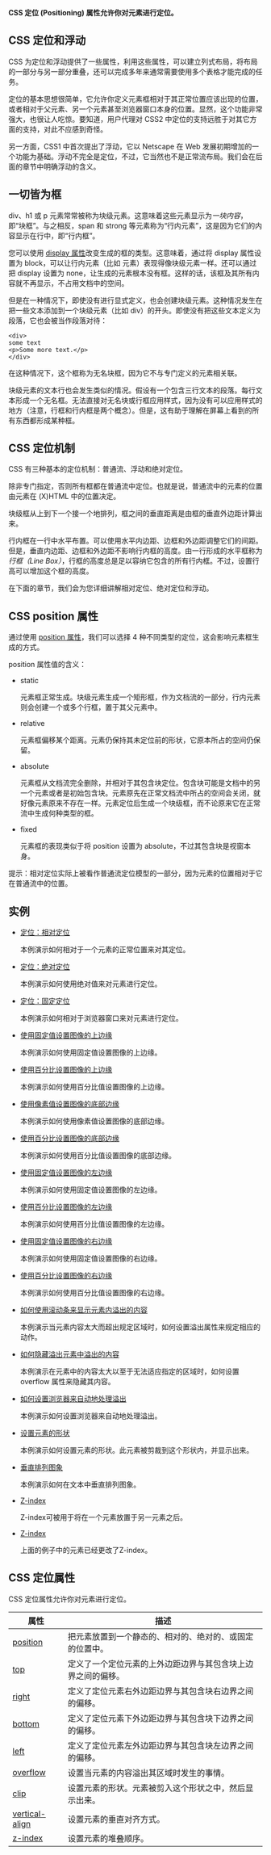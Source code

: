 **CSS 定位 (Positioning) 属性允许你对元素进行定位。**

## CSS 定位和浮动

CSS 为定位和浮动提供了一些属性，利用这些属性，可以建立列式布局，将布局的一部分与另一部分重叠，还可以完成多年来通常需要使用多个表格才能完成的任务。

定位的基本思想很简单，它允许你定义元素框相对于其正常位置应该出现的位置，或者相对于父元素、另一个元素甚至浏览器窗口本身的位置。显然，这个功能非常强大，也很让人吃惊。要知道，用户代理对 CSS2 中定位的支持远胜于对其它方面的支持，对此不应感到奇怪。

另一方面，CSS1 中首次提出了浮动，它以 Netscape 在 Web 发展初期增加的一个功能为基础。浮动不完全是定位，不过，它当然也不是正常流布局。我们会在后面的章节中明确浮动的含义。

## 一切皆为框

div、h1 或 p 元素常常被称为块级元素。这意味着这些元素显示为*一块内容*，即“块框”。与之相反，span 和 strong 等元素称为“行内元素”，这是因为它们的内容显示在行中，即“行内框”。

您可以使用 [display 属性](http://www.w3school.com.cn/cssref/pr_class_display.asp)改变生成的框的类型。这意味着，通过将 display 属性设置为 block，可以让行内元素（比如 <a> 元素）表现得像块级元素一样。还可以通过把 display 设置为 none，让生成的元素根本没有框。这样的话，该框及其所有内容就不再显示，不占用文档中的空间。

但是在一种情况下，即使没有进行显式定义，也会创建块级元素。这种情况发生在把一些文本添加到一个块级元素（比如 div）的开头。即使没有把这些文本定义为段落，它也会被当作段落对待：

```
<div>
some text
<p>Some more text.</p>
</div>

```

在这种情况下，这个框称为无名块框，因为它不与专门定义的元素相关联。

块级元素的文本行也会发生类似的情况。假设有一个包含三行文本的段落。每行文本形成一个无名框。无法直接对无名块或行框应用样式，因为没有可以应用样式的地方（注意，行框和行内框是两个概念）。但是，这有助于理解在屏幕上看到的所有东西都形成某种框。

## CSS 定位机制

CSS 有三种基本的定位机制：普通流、浮动和绝对定位。

除非专门指定，否则所有框都在普通流中定位。也就是说，普通流中的元素的位置由元素在 (X)HTML 中的位置决定。

块级框从上到下一个接一个地排列，框之间的垂直距离是由框的垂直外边距计算出来。

行内框在一行中水平布置。可以使用水平内边距、边框和外边距调整它们的间距。但是，垂直内边距、边框和外边距不影响行内框的高度。由一行形成的水平框称为*行框（Line Box）*，行框的高度总是足以容纳它包含的所有行内框。不过，设置行高可以增加这个框的高度。

在下面的章节，我们会为您详细讲解相对定位、绝对定位和浮动。

## CSS position 属性

通过使用 [position 属性](http://www.w3school.com.cn/cssref/pr_class_position.asp)，我们可以选择 4 种不同类型的定位，这会影响元素框生成的方式。

position 属性值的含义：

- static

  元素框正常生成。块级元素生成一个矩形框，作为文档流的一部分，行内元素则会创建一个或多个行框，置于其父元素中。

- relative

  元素框偏移某个距离。元素仍保持其未定位前的形状，它原本所占的空间仍保留。

- absolute

  元素框从文档流完全删除，并相对于其包含块定位。包含块可能是文档中的另一个元素或者是初始包含块。元素原先在正常文档流中所占的空间会关闭，就好像元素原来不存在一样。元素定位后生成一个块级框，而不论原来它在正常流中生成何种类型的框。

- fixed

  元素框的表现类似于将 position 设置为 absolute，不过其包含块是视窗本身。

提示：相对定位实际上被看作普通流定位模型的一部分，因为元素的位置相对于它在普通流中的位置。

## 实例

- [定位：相对定位](http://www.w3school.com.cn/tiy/t.asp?f=csse_position_relative)

  本例演示如何相对于一个元素的正常位置来对其定位。

- [定位：绝对定位](http://www.w3school.com.cn/tiy/t.asp?f=csse_position_absolute)

  本例演示如何使用绝对值来对元素进行定位。

- [定位：固定定位](http://www.w3school.com.cn/tiy/t.asp?f=csse_position_fixed)

  本例演示如何相对于浏览器窗口来对元素进行定位。

- [使用固定值设置图像的上边缘](http://www.w3school.com.cn/tiy/t.asp?f=csse_position_top)

  本例演示如何使用固定值设置图像的上边缘。

- [使用百分比设置图像的上边缘](http://www.w3school.com.cn/tiy/t.asp?f=csse_position_top_percent)

  本例演示如何使用百分比值设置图像的上边缘。

- [使用像素值设置图像的底部边缘](http://www.w3school.com.cn/tiy/t.asp?f=csse_position_bottom)

  本例演示如何使用像素值设置图像的底部边缘。

- [使用百分比设置图像的底部边缘](http://www.w3school.com.cn/tiy/t.asp?f=csse_position_bottom_percent)

  本例演示如何使用百分比值设置图像的底部边缘。

- [使用固定值设置图像的左边缘](http://www.w3school.com.cn/tiy/t.asp?f=csse_position_left)

  本例演示如何使用固定值设置图像的左边缘。

- [使用百分比设置图像的左边缘](http://www.w3school.com.cn/tiy/t.asp?f=csse_position_left_percent)

  本例演示如何使用百分比值设置图像的左边缘。

- [使用固定值设置图像的右边缘](http://www.w3school.com.cn/tiy/t.asp?f=csse_position_right)

  本例演示如何使用固定值设置图像的右边缘。

- [使用百分比设置图像的右边缘](http://www.w3school.com.cn/tiy/t.asp?f=csse_position_right_percent)

  本例演示如何使用百分比值设置图像的右边缘。

- [如何使用滚动条来显示元素内溢出的内容](http://www.w3school.com.cn/tiy/t.asp?f=csse_overflow)

  本例演示当元素内容太大而超出规定区域时，如何设置溢出属性来规定相应的动作。

- [如何隐藏溢出元素中溢出的内容](http://www.w3school.com.cn/tiy/t.asp?f=csse_pos_overflow_hidden)

  本例演示在元素中的内容太大以至于无法适应指定的区域时，如何设置 overflow 属性来隐藏其内容。

- [如何设置浏览器来自动地处理溢出](http://www.w3school.com.cn/tiy/t.asp?f=csse_pos_overflow_auto)

  本例演示如何设置浏览器来自动地处理溢出。

- [设置元素的形状](http://www.w3school.com.cn/tiy/t.asp?f=csse_clip)

  本例演示如何设置元素的形状。此元素被剪裁到这个形状内，并显示出来。

- [垂直排列图象](http://www.w3school.com.cn/tiy/t.asp?f=csse_vertical-align)

  本例演示如何在文本中垂直排列图象。

- [Z-index](http://www.w3school.com.cn/tiy/t.asp?f=csse_zindex2)

  Z-index可被用于将在一个元素放置于另一元素之后。

- [Z-index](http://www.w3school.com.cn/tiy/t.asp?f=csse_zindex1)

  上面的例子中的元素已经更改了Z-index。

## CSS 定位属性

CSS 定位属性允许你对元素进行定位。

| 属性                                                         | 描述                                                         |
| ------------------------------------------------------------ | ------------------------------------------------------------ |
| [position](http://www.w3school.com.cn/cssref/pr_class_position.asp) | 把元素放置到一个静态的、相对的、绝对的、或固定的位置中。     |
| [top](http://www.w3school.com.cn/cssref/pr_pos_top.asp)      | 定义了一个定位元素的上外边距边界与其包含块上边界之间的偏移。 |
| [right](http://www.w3school.com.cn/cssref/pr_pos_right.asp)  | 定义了定位元素右外边距边界与其包含块右边界之间的偏移。       |
| [bottom](http://www.w3school.com.cn/cssref/pr_pos_bottom.asp) | 定义了定位元素下外边距边界与其包含块下边界之间的偏移。       |
| [left](http://www.w3school.com.cn/cssref/pr_pos_left.asp)    | 定义了定位元素左外边距边界与其包含块左边界之间的偏移。       |
| [overflow](http://www.w3school.com.cn/cssref/pr_pos_overflow.asp) | 设置当元素的内容溢出其区域时发生的事情。                     |
| [clip](http://www.w3school.com.cn/cssref/pr_pos_clip.asp)    | 设置元素的形状。元素被剪入这个形状之中，然后显示出来。       |
| [vertical-align](http://www.w3school.com.cn/cssref/pr_pos_vertical-align.asp) | 设置元素的垂直对齐方式。                                     |
| [z-index](http://www.w3school.com.cn/cssref/pr_pos_z-index.asp) | 设置元素的堆叠顺序。                                         |
